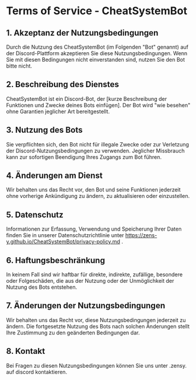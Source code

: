 # Terms of Service - CheatSystemBot

## 1. Akzeptanz der Nutzungsbedingungen

Durch die Nutzung des CheatSystemBot (im Folgenden "Bot" genannt) auf der Discord-Plattform akzeptieren Sie diese Nutzungsbedingungen. Wenn Sie mit diesen Bedingungen nicht einverstanden sind, nutzen Sie den Bot bitte nicht.

## 2. Beschreibung des Dienstes

CheatSystemBot ist ein Discord-Bot, der [kurze Beschreibung der Funktionen und Zwecke deines Bots einfügen]. Der Bot wird "wie besehen" ohne Garantien jeglicher Art bereitgestellt.

## 3. Nutzung des Bots

Sie verpflichten sich, den Bot nicht für illegale Zwecke oder zur Verletzung der Discord-Nutzungsbedingungen zu verwenden. Jeglicher Missbrauch kann zur sofortigen Beendigung Ihres Zugangs zum Bot führen.

## 4. Änderungen am Dienst

Wir behalten uns das Recht vor, den Bot und seine Funktionen jederzeit ohne vorherige Ankündigung zu ändern, zu aktualisieren oder einzustellen.

## 5. Datenschutz

Informationen zur Erfassung, Verwendung und Speicherung Ihrer Daten finden Sie in unserer Datenschutzrichtlinie unter https://zens-y.github.io/CheatSystemBot/privacy-policy.md .

## 6. Haftungsbeschränkung

In keinem Fall sind wir haftbar für direkte, indirekte, zufällige, besondere oder Folgeschäden, die aus der Nutzung oder der Unmöglichkeit der Nutzung des Bots entstehen.

## 7. Änderungen der Nutzungsbedingungen

Wir behalten uns das Recht vor, diese Nutzungsbedingungen jederzeit zu ändern. Die fortgesetzte Nutzung des Bots nach solchen Änderungen stellt Ihre Zustimmung zu den geänderten Bedingungen dar.

## 8. Kontakt

Bei Fragen zu diesen Nutzungsbedingungen können Sie uns unter .zensy. auf discord kontaktieren.

